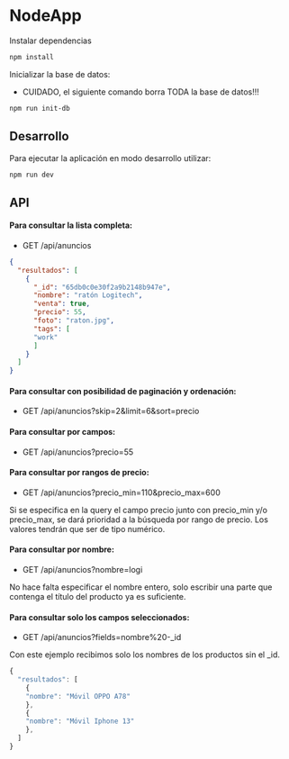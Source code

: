 # NodeApp

Instalar dependencias

```js
npm install
```

Inicializar la base de datos:

* CUIDADO, el siguiente comando borra TODA la base de datos!!!

```sh
npm run init-db
```

## Desarrollo

Para ejecutar la aplicación en modo desarrollo utilizar:

```js
npm run dev
```


## API

#### Para consultar la lista completa:

- GET /api/anuncios

```json
{
  "resultados": [
    {
      "_id": "65db0c0e30f2a9b2148b947e",
      "nombre": "ratón Logitech",
      "venta": true,
      "precio": 55,
      "foto": "raton.jpg",
      "tags": [
      "work"
      ]
    }
  ]
}
```

#### Para consultar con posibilidad de paginación y ordenación:

- GET /api/anuncios?skip=2&limit=6&sort=precio

#### Para consultar por campos: 

- GET /api/anuncios?precio=55

#### Para consultar por rangos de precio:

- GET /api/anuncios?precio_min=110&precio_max=600

Si se especifica en la query el campo precio junto con precio_min y/o precio_max, se dará prioridad a la búsqueda por rango de precio. Los valores tendrán que ser de tipo numérico.

#### Para consultar por nombre:

- GET /api/anuncios?nombre=logi

No hace falta especificar el nombre entero, solo escribir una parte que contenga el título del producto ya es suficiente.

#### Para consultar solo los campos seleccionados:

- GET /api/anuncios?fields=nombre%20-_id

Con este ejemplo recibimos solo los nombres de los productos sin el _id.

```js
{
  "resultados": [
    {
    "nombre": "Móvil OPPO A78"
    },
    {
    "nombre": "Móvil Iphone 13"
    },
  ]
}
```

